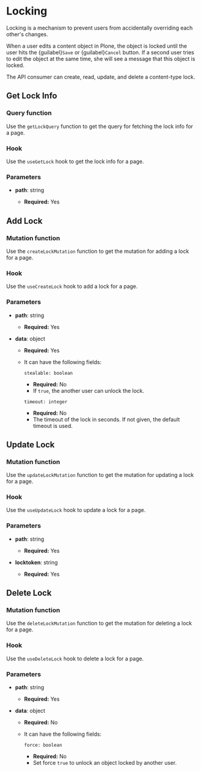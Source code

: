 # Locking

Locking is a mechanism to prevent users from accidentally overriding each other's changes.

When a user edits a content object in Plone, the object is locked until the user hits the {guilabel}`Save` or {guilabel}`Cancel` button.
If a second user tries to edit the object at the same time, she will see a message that this object is locked.

The API consumer can create, read, update, and delete a content-type lock.

## Get Lock Info

### Query function

Use the `getLockQuery` function to get the query for fetching the lock info for a page.

### Hook

Use the `useGetLock` hook to get the lock info for a page.

### Parameters

- **path**: string

  - **Required:** Yes

## Add Lock

### Mutation function

Use the `createLockMutation` function to get the mutation for adding a lock for a page.

### Hook

Use the `useCreateLock` hook to add a lock for a page.

### Parameters

- **path**: string

  - **Required:** Yes

- **data**: object

  - **Required:** Yes
  - It can have the following fields:

    `stealable: boolean`

    - **Required:** No
    - If `true`, the another user can unlock the lock.

    `timeout: integer`

    - **Required:** No
    - The timeout of the lock in seconds. If not given, the default timeout is used.

## Update Lock

### Mutation function

Use the `updateLockMutation` function to get the mutation for updating a lock for a page.

### Hook

Use the `useUpdateLock` hook to update a lock for a page.

### Parameters

- **path**: string

  - **Required:** Yes

- **locktoken**: string

  - **Required:** Yes

## Delete Lock

### Mutation function

Use the `deleteLockMutation` function to get the mutation for deleting a lock for a page.

### Hook

Use the `useDeleteLock` hook to delete a lock for a page.

### Parameters

- **path**: string

  - **Required:** Yes

- **data**: object

  - **Required:** No
  - It can have the following fields:

    `force: boolean`

    - **Required:** No
    - Set force `true` to unlock an object locked by another user.
